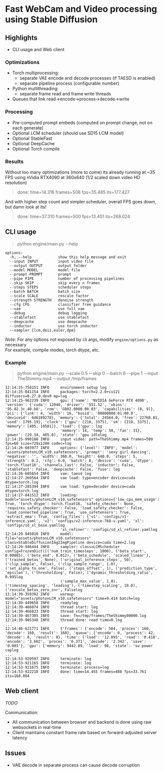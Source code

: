 # Fast WebCam and Video processing using Stable Diffusion

## Highlights

- CLI usage and Web client

### Optimizations

- Torch multiprocessing:
  - separate VAE encode and decode processes (if TAESD is enabled)
  - separate pipeline process (configurable number)
- Python multithreading:
  - separate frame read and frame write threads
- Queues that link read->encode->process->decode->write

### Processing

- Pre-computed prompt embeds (computed on prompt change, not on each generate)
- Optional LCM scheduler (should use SD15 LCM model)
- Optional StableFast
- Optional DeepCache
- Optional Torch compile

### Results

Without too many optimizations (more to come) its already running at ~35 FPS using nVidia RTX4090 at 360x640 (1/2 scaled down video HD resolution)  

> done: time=14.316 frames=508 fps=35.485 its=177.427

And with higher step count and simpler scheduler, overall FPS goes down, but damn look at its!

> done: time=37.310 frames=500 fps=13.401 its=268.024

## CLI usage

> python engine/main.py --help

```log
options:
  -h, --help            show this help message and exit
  --input INPUT         input video file
  --output OUTPUT       output folder
  --model MODEL         model file
  --prompt PROMPT       prompt
  --pipe PIPE           number of processing pipelines
  --skip SKIP           skip every n frames
  --steps STEPS         scheduler steps
  --batch BATCH         batch size
  --scale SCALE         rescale factor
  --strength STRENGTH   denoise strength
  --cfg CFG             classifier free guidance
  --vae                 use full vae
  --debug               debug logging
  --stablefast          use stablefast
  --deepcache           use deepcache
  --inductor            use torch inductor
  --sampler {lcm,deis,euler,dpm}
  ```

*Note*: For any options not exposed by cli args, modify `engine/options.py` as necessary  
For example, compile modes, torch dtype, etc.

### Example

> python engine/main.py --scale 0.5 --skip 0 --batch 8 --pipe 1 --input TheShimmy.mp4 --output /tmp/frames

```log
12:14:25-750151 INFO     environment setup log
12:14:25-841154 INFO     packages: torch=2.2.0+cu121 diffusers=0.27.0.dev0 mp=log
12:14:25-962239 INFO     gpu: {'name': 'NVIDIA GeForce RTX 4090', 'version': {'cuda': 12040, 'driver': '551.52', 'vbios': '95.02.3c.40.b8', 'rom': 'G002.0000.00.03', 'capabilities': (8, 9)}, 'pci': {'link': 4, 'width': 16, 'busid': '00000000:01:00.0', 'deviceid': 646189278}, 'memory': {'total': 24564.0, 'free': 22768.81, 'used': 1795.19}, 'clock': {'gpu': [210, 3375], 'sm': [210, 3375], 'memory': [405, 10501]}, 'load': {'gpu': log
                         'memory': 14, 'temp': 50, 'fan': 31}, 'power': [29.34, 405.0], 'state': 'gpu idlelog
12:14:25-990180 INFO     input video: path=TheShimmy.mp4 frames=509 fps=60 size=720x1280 codec=log
12:14:26-603977 INFO     options: {'level': 'INFO', 'model': 'assets/photonLCM_v10.safetensors', 'prompt': 'sexy girl dancing', 'negative': '', 'width': 360.0, 'height': 640.0, 'steps': 5, 'strength': 0.2, 'cfg': 6.0, 'batch': 8, 'device': 'cuda', 'dtype': 'torch.float16', 'channels_last': False, 'inductor': False, 'stablefast': False, 'deepcache': False, 'fuse': log
12:14:26-605654 INFO     vae: taesd log
12:14:27-269564 INFO     vae load: type=encoder device=cuda dtype=torch.log
12:14:27-285394 INFO     vae load: type=decoder device=cuda dtype=torch.log
12:14:27-841512 INFO     loading: model="assets/photonLCM_v10.safetensors" options={'low_cpu_mem_usage': True, 'torch_dtype': torch.float16, 'safety_checker': None, 'requires_safety_checker': False, 'load_safety_checker': False, 'load_connected_pipeline': True, 'use_safetensors': True, 'extract_ema': True, 'config_files': {'v1': 'configs/v1-inference.yaml', 'v2': 'configs/v2-inference-768-v.yaml', 'xl': 'configs/sd_xl_base.yamllog
                         'xl_refiner': 'configs/sd_xl_refiner.yamllog
12:14:29-945010 INFO     model: file="assets/photonLCM_v10.safetensors" class=StableDiffusionImg2ImgPipeline device=cuda time=2.log
12:14:29-946444 INFO     sampler: class=LCMScheduler config=FrozenDict([('num_train_timesteps', 1000), ('beta_start', 0.00085), ('beta_end', 0.012), ('beta_schedule', 'scaled_linear'), ('trained_betas', None), ('original_inference_steps', 50), ('clip_sample', False), ('clip_sample_range', 1.0), ('set_alpha_to_one', False), ('steps_offset', 1), ('prediction_type', 'epsilon'), ('thresholding', False), ('dynamic_thresholding_ratio', 0.995log
                         ('sample_max_value', 1.0), ('timestep_spacing', 'leading'), ('timestep_scaling', 10.0), ('rescale_betas_zero_snr', Falselog
12:14:39-359392 INFO     warmup: model="assets/photonLCM_v10.safetensors" time=9.414 batch=log
12:14:39-449658 INFO     readylog
12:14:39-466074 INFO     thread start: log
12:14:39-466833 INFO     thread start: log
12:14:39-467305 INFO     save: fn=/tmp/frames/TheShimmy00000.log
12:14:39-905348 INFO     thread done: read time=0.log
...
12:14:46-621771 INFO     {'frames': {'encode': 504, 'proces': 160, 'decode': 160, 'result': 160}, 'queue': {'encode': 0, 'process': 42, 'decode': 0, 'result': 0}, 'time': {'load': '12.095', 'read': '0.418', 'encode': '3.602', 'proces': '6.371', 'decode': '2.342', 'save': '0.003'}, 'gpu': {'memory': 9442.89, 'load': 98, 'state': 'sw power caplog
...
12:14:53-920597 INFO     terminate: log
12:14:53-921165 INFO     terminate: log
12:14:53-921675 INFO     terminate: process=log
12:14:53-922218 INFO     done: time=14.455 frames=488 fps=33.761 its=168.804
```

## Web client

*TODO*

Communication:

- All communication between browser and backend is done using raw websockets in real-time
- Client maintains constant frame rate based on forward-adjusted server latency

## Issues

- VAE decode in separate process can cause decode corruption
